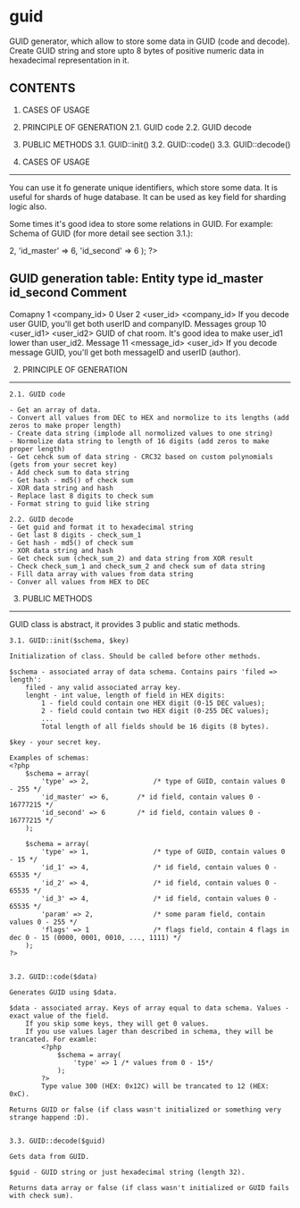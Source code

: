# guid
GUID generator, which allow to store some data in GUID (code and decode).
Create GUID string and store upto 8 bytes of positive numeric data in hexadecimal representation in it.


CONTENTS
--------

1. CASES OF USAGE
2. PRINCIPLE OF GENERATION
	2.1. GUID code
	2.2. GUID decode
3. PUBLIC METHODS
	3.1. GUID::init()
	3.2. GUID::code()
	3.3. GUID::decode()


1. CASES OF USAGE
-----------------

You can use it fo generate unique identifiers, which store some data.
It is useful for shards of huge database. It can be used as key field for sharding logic also.

Some times it's good idea to store some relations in GUID. For example:
Schema of GUID (for more detail see section 3.1.):
<?php
	$schema = array(
		'type' => 2,
		'id_master' => 6,
		'id_second' => 6
	);
?>
GUID generation table:
Entity					type		id_master			id_second					Comment
----------------------------------------------------------------------------------------------------------------------------------
Comapny					1				<company_id>	0
User						2				<user_id>			<company_id>			If you decode user GUID, you'll get both userID and companyID.
Messages group	10			<user_id1>		<user_id2>				GUID of chat room. It's good idea to make user_id1 lower than user_id2.
Message					11			<message_id>	<user_id>					If you decode message GUID, you'll get both messageID and userID (author).


2. PRINCIPLE OF GENERATION
--------------------------

	2.1. GUID code
	
	- Get an array of data.
	- Convert all values from DEC to HEX and normolize to its lengths (add zeros to make proper length)
	- Create data string (implode all normolized values to one string)
	- Normolize data string to length of 16 digits (add zeros to make proper length)
	- Get cehck sum of data string - CRC32 based on custom polynomials (gets from your secret key)
	- Add check sum to data string
	- Get hash - md5() of check sum
	- XOR data string and hash
	- Replace last 8 digits to check sum
	- Format string to guid like string
	
	2.2. GUID decode
	- Get guid and format it to hexadecimal string
	- Get last 8 digits - check_sum_1
	- Get hash - md5() of check sum
	- XOR data string and hash
	- Get check sum (check_sum_2) and data string from XOR result
	- Check check_sum_1 and check_sum_2 and check sum of data string
	- Fill data array with values from data string
	- Conver all values from HEX to DEC


3. PUBLIC METHODS
-----------------

GUID class is abstract, it provides 3 public and static methods.

	3.1. GUID::init($schema, $key)

	Initialization of class. Should be called before other methods.

	$schema - associated array of data schema. Contains pairs 'filed => length':
		filed - any valid associated array key.
		lenght - int value, length of field in HEX digits:
			1 - field could contain one HEX digit (0-15 DEC values);
			2 - field could contain two HEX digit (0-255 DEC values);
			...
			Total length of all fields should be 16 digits (8 bytes).

	$key - your secret key.

	Examples of schemas:
	<?php
		$schema = array(
			'type' => 2,				/* type of GUID, contain values 0 - 255 */
			'id_master' => 6,		/* id field, contain values 0 - 16777215 */
			'id_second' => 6		/* id field, contain values 0 - 16777215 */
		);
		
		$schema = array(
			'type' => 1,				/* type of GUID, contain values 0 - 15 */
			'id_1' => 4,				/* id field, contain values 0 - 65535 */
			'id_2' => 4,				/* id field, contain values 0 - 65535 */
			'id_3' => 4,				/* id field, contain values 0 - 65535 */
			'param' => 2,				/* some param field, contain values 0 - 255 */
			'flags' => 1				/* flags field, contain 4 flags in dec 0 - 15 (0000, 0001, 0010, ..., 1111) */
		);
	?>

	
	3.2. GUID::code($data)

	Generates GUID using $data.

	$data - associated array. Keys of array equal to data schema. Values - exact value of the field.
		If you skip some keys, they will get 0 values.
		If you use values lager than described in schema, they will be trancated. For examle:
			<?php
				$schema = array(
					'type' => 1 /* values from 0 - 15*/
				);
			?>
			Type value 300 (HEX: 0x12C) will be trancated to 12 (HEX: 0xC).

	Returns GUID or false (if class wasn't initialized or something very strange happend :D).

	
	3.3. GUID::decode($guid)
	
	Gets data from GUID.
	
	$guid - GUID string or just hexadecimal string (length 32).

	Returns data array or false (if class wasn't initialized or GUID fails with check sum).

